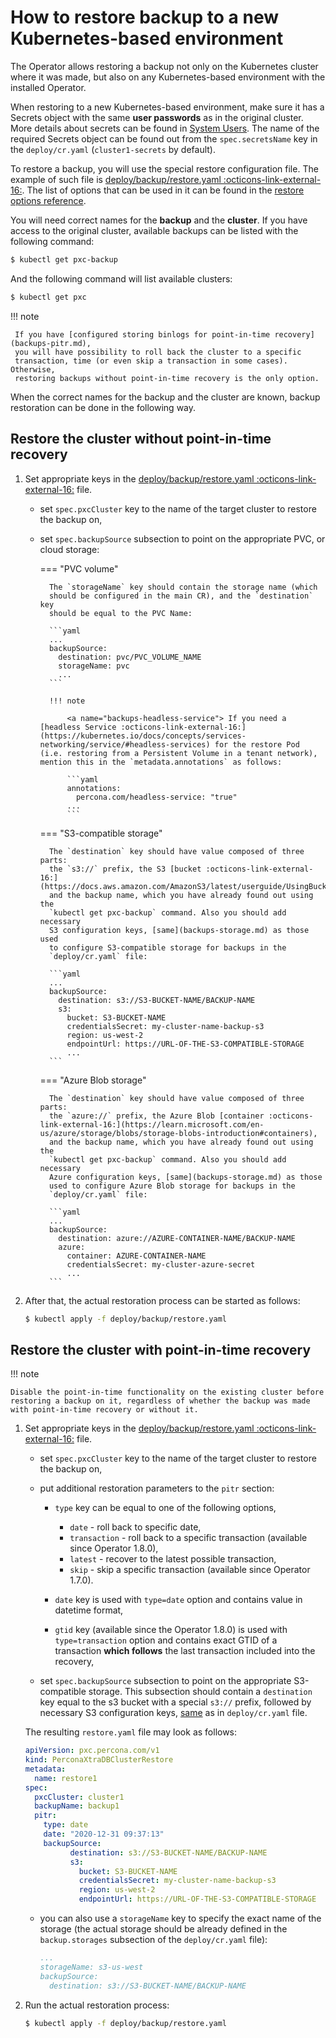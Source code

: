 # How to restore backup to a new Kubernetes-based environment

The Operator allows restoring a backup not only on the Kubernetes cluster where
it was made, but also on any Kubernetes-based environment with the installed
Operator.

When restoring to a new Kubernetes-based environment, make sure it has a Secrets
object with the same **user passwords** as in the original cluster. More details
about secrets can be found in [System Users](users.md#system-users).
The name of the required Secrets object can be found out from the
`spec.secretsName` key in the `deploy/cr.yaml` (`cluster1-secrets` by default).

To restore a backup, you will use the special restore configuration file. The
example of such file is [deploy/backup/restore.yaml :octicons-link-external-16:](https://github.com/percona/percona-xtradb-cluster-operator/blob/main/deploy/backup/restore.yaml). The list of options that can be used in it can
be found in the [restore options reference](operator.md#perconaxtradbclusterrestore-custom-resource-options).

You will need correct names for the **backup** and the **cluster**. If you have
access to the original cluster, available backups can be listed with the
following command:

``` {.bash data-prompt="$" }
$ kubectl get pxc-backup
```

And the following command will list available clusters:

``` {.bash data-prompt="$" }
$ kubectl get pxc
```
!!! note

     If you have [configured storing binlogs for point-in-time recovery](backups-pitr.md),
     you will have possibility to roll back the cluster to a specific
     transaction, time (or even skip a transaction in some cases). Otherwise, 
     restoring backups without point-in-time recovery is the only option.

When the correct names for the backup and the cluster are known, backup
restoration can be done in the following way.

## Restore the cluster without point-in-time recovery

1. Set appropriate keys in the [deploy/backup/restore.yaml :octicons-link-external-16:](https://github.com/percona/percona-server-mongodb-operator/blob/main/deploy/backup/restore.yaml) file.

    * set `spec.pxcCluster` key to the name of the target cluster to restore
        the backup on,

    * set `spec.backupSource` subsection to point on the appropriate PVC, or
        cloud storage:
        
        === "PVC volume"

            The `storageName` key should contain the storage name (which
            should be configured in the main CR), and the `destination` key
            should be equal to the PVC Name:

            ```yaml
            ...
            backupSource:
              destination: pvc/PVC_VOLUME_NAME
              storageName: pvc
              ...
            ```

            !!! note
            
                <a name="backups-headless-service"> If you need a [headless Service :octicons-link-external-16:](https://kubernetes.io/docs/concepts/services-networking/service/#headless-services) for the restore Pod (i.e. restoring from a Persistent Volume in a tenant network), mention this in the `metadata.annotations` as follows:

                ```yaml
                annotations:
                  percona.com/headless-service: "true"
                ...
                ```

        === "S3-compatible storage"

            The `destination` key should have value composed of three parts:
            the `s3://` prefix, the S3 [bucket :octicons-link-external-16:](https://docs.aws.amazon.com/AmazonS3/latest/userguide/UsingBucket.html),
            and the backup name, which you have already found out using the
            `kubectl get pxc-backup` command. Also you should add necessary
            S3 configuration keys, [same](backups-storage.md) as those used
            to configure S3-compatible storage for backups in the
            `deploy/cr.yaml` file:

            ```yaml
            ...
            backupSource:
              destination: s3://S3-BUCKET-NAME/BACKUP-NAME
              s3:
                bucket: S3-BUCKET-NAME
                credentialsSecret: my-cluster-name-backup-s3
                region: us-west-2
                endpointUrl: https://URL-OF-THE-S3-COMPATIBLE-STORAGE
                ...
            ```

        === "Azure Blob storage"

            The `destination` key should have value composed of three parts:
            the `azure://` prefix, the Azure Blob [container :octicons-link-external-16:](https://learn.microsoft.com/en-us/azure/storage/blobs/storage-blobs-introduction#containers),
            and the backup name, which you have already found out using the
            `kubectl get pxc-backup` command. Also you should add necessary
            Azure configuration keys, [same](backups-storage.md) as those
            used to configure Azure Blob storage for backups in the
            `deploy/cr.yaml` file:

            ```yaml
            ...
            backupSource:
              destination: azure://AZURE-CONTAINER-NAME/BACKUP-NAME
              azure:
                container: AZURE-CONTAINER-NAME
                credentialsSecret: my-cluster-azure-secret
                ...
            ```

2. After that, the actual restoration process can be started as follows:

    ``` {.bash data-prompt="$" }
    $ kubectl apply -f deploy/backup/restore.yaml
    ```

## Restore the cluster with point-in-time recovery

!!! note

    Disable the point-in-time functionality on the existing cluster before
    restoring a backup on it, regardless of whether the backup was made
    with point-in-time recovery or without it.

1. Set appropriate keys in the [deploy/backup/restore.yaml :octicons-link-external-16:](https://github.com/percona/percona-xtradb-cluster-operator/blob/main/deploy/backup/restore.yaml) file.

    * set `spec.pxcCluster` key to the name of the target cluster to restore
        the backup on,

    * put additional restoration parameters to the `pitr` section:

        * `type` key can be equal to one of the following options,

            * `date` - roll back to specific date,
            * `transaction` - roll back to a specific transaction (available since Operator 1.8.0),
            * `latest` - recover to the latest possible transaction,
            * `skip` - skip a specific transaction (available since Operator 1.7.0).

        * `date` key is used with `type=date` option and contains value in
            datetime format,
        * `gtid` key (available since the Operator 1.8.0) is used with `type=transaction` option and contains exact
            GTID of a transaction **which follows** the last transaction included into the recovery,

    * set `spec.backupSource` subsection to point on the appropriate
        S3-compatible storage. This subsection should contain a
        `destination` key equal to the s3 bucket with a special
        `s3://` prefix, followed by necessary S3 configuration keys, [same](backups-storage.md)
        as in `deploy/cr.yaml` file.

    The resulting `restore.yaml` file may look as follows:

    ```yaml
    apiVersion: pxc.percona.com/v1
    kind: PerconaXtraDBClusterRestore
    metadata:
      name: restore1
    spec:
      pxcCluster: cluster1
      backupName: backup1
      pitr:
        type: date
        date: "2020-12-31 09:37:13"
        backupSource:
              destination: s3://S3-BUCKET-NAME/BACKUP-NAME
              s3:
                bucket: S3-BUCKET-NAME
                credentialsSecret: my-cluster-name-backup-s3
                region: us-west-2
                endpointUrl: https://URL-OF-THE-S3-COMPATIBLE-STORAGE
    ```

    * you can also use a `storageName` key to specify the exact name of the
        storage (the actual storage should be already defined in the
        `backup.storages` subsection of the `deploy/cr.yaml` file):

        ```yaml
        ...
        storageName: s3-us-west
        backupSource:
          destination: s3://S3-BUCKET-NAME/BACKUP-NAME
        ```

2. Run the actual restoration process:

    ``` {.bash data-prompt="$" }
    $ kubectl apply -f deploy/backup/restore.yaml
    ```

